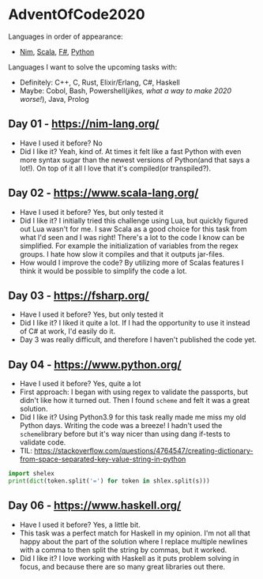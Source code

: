 # AdventOfCode2020

Languages in order of appearance:
- [Nim](https://nim-lang.org/), [Scala](https://www.scala-lang.org/), [F#](https://fsharp.org/), [Python](https://fsharp.org/)

Languages I want to solve the upcoming tasks with:
- Definitely: C++, C, Rust, Elixir/Erlang, C#, Haskell
- Maybe: Cobol, Bash, Powershell(*jikes, what a way to make 2020 worse!*), Java, Prolog

## Day 01 - https://nim-lang.org/
* Have I used it before? No
* Did I like it? Yeah, kind of. At times it felt like a fast Python with even more syntax sugar than the newest versions of Python(and that says a lot!). On top of it all I love that it's compiled(or transpiled?).
## Day 02 - https://www.scala-lang.org/
* Have I used it before? Yes, but only tested it
* Did I like it? I initially tried this challenge using Lua, but quickly figured out Lua wasn't for me. I saw Scala as a good choice for this task from what I'd seen and I was right! There's a lot to the code I know can be simplified. For example the initialization of variables from the regex groups. I hate how slow it compiles and that it outputs jar-files.
* How would I improve the code? By utilizing more of Scalas features I think it would be possible to simplify the code a lot.
## Day 03 - https://fsharp.org/
* Have I used it before? Yes, but only tested it
* Did I like it? I liked it quite a lot. If I had the opportunity to use it instead of C# at work, I'd easily do it.
* Day 3 was really difficult, and therefore I haven't published the code yet.
## Day 04 - https://www.python.org/
* Have I used it before? Yes, quite a lot
* First approach: I began with using regex to validate the passports, but didn't like how it turned out. Then I found `scheme` and felt it was a great solution.
* Did I like it? Using Python3.9 for this task really made me miss my old Python days. Writing the code was a breeze! I hadn't used the `scheme`library before but it's way nicer than using dang if-tests to validate code.
* TIL: 
https://stackoverflow.com/questions/4764547/creating-dictionary-from-space-separated-key-value-string-in-python
```python
import shelex
print(dict(token.split('=') for token in shlex.split(s)))
```

## Day 06 - https://www.haskell.org/
* Have I used it before? Yes, a little bit.
* This task was a perfect match for Haskell in my opinion. I'm not all that happy about the part of the solution where I replace multiple newlines with a comma to then split the string by commas, but it worked.
* Did I like it? I love working with Haskell as it puts problem solving in focus, and because there are so many great libraries out there.
